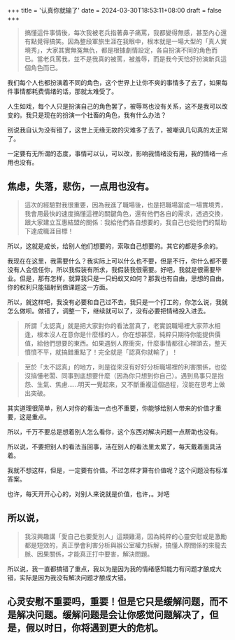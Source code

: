 +++
title = '认真你就输了'
date = 2024-03-30T18:53:11+08:00
draft = false
+++

> 搞懂這件事情後，每次我被老兵指著鼻子痛罵，我都變得無感，甚至內心還有點覺得搞笑。因為整段軍旅生涯在我眼中，根本就是一場大型的「真人實境秀」，大家其實無冤無仇，都是根據劇情設定，各自扮演不同的角色而已。當老兵罵我，並不是我真的被罵，被羞辱，而是我今天恰好扮演新兵這個角色而已。

我们每个人也都扮演着不同的角色，这个世界上让你不爽的事情多了去了，如果每件事情都耗费情绪的话，那就太难受了。

人生如戏，每个人只是扮演自己的角色罢了，被辱骂也没有关系，这不是我可以改变的。我只是现在的扮演一个社畜的角色，我有什么办法？

别说我自认为没有错了，这世上无缘无故的灾难多了去了，被嘲讽几句真的太正常了。

一定要有无所谓的态度，事情可以认，可以改，影响我情绪没有用，我的情绪一点用也没有。

焦虑，失落，悲伤，一点用也没有。
  -

> 這次的經驗對我很重要，因為我進了職場後，也是把職場當成一場實境秀，我會用最快的速度搞懂這裡的關鍵角色，還有他們各自的需求，透過交換，跟大家建立互惠結盟的關係：我給他們各自想要的，我自己也從他們的幫助下達成職涯目標！

所以，这就是成长，给别人他们想要的，索取自己想要的。其它的都是多余的。

我现在在这里，我需要什么？我实际上可以什么也不要，但是不行，你什么都不要没有人会信任你，所以我假装有所求，我假装我很需要。好吧，我就是很需要毕业。但是，那有怎样，就算我只是一只蚂蚁又如何？那我也有自由，思想的自由。你的权利只能辐射到做课题这一方面。

所以，就这样吧，我没有必要和自己过不去，我只是一个打工的，你怎么说，我就怎么做呗。做错了，调整一下，继续就可以了，没有必要把情绪投入进去。

>所謂「太認真」就是把大家對你的看法當真了，老實說職場裡大家萍水相逢，根本沒人在意你是什麼樣的人，你在想甚麼，純粹只期待你能提供價值，給他們想要的東西。如果遇到人際衝突，什麼事情都往心裡頭去，整天憤憤不平，就搞錯重點了！完全就是「認真你就輸了」！

> 至於「太不認真」的地方，則是從來沒有好好分析職場裡的利害關係，也從沒搞懂老闆、同事到底想要什麼（因為你只想到你自己）。遇到鳥事只是抱怨、生氣、焦慮......明天一覺起來，又不斷重複這個過程，沒能在思考上做出突破。

其实道理很简单，别人对你的看法一点也不重要，你能够给别人带来的价值才重要，这是重点。

所以，千万不要总是想着别人怎么看你，这个东西对解决问题一点帮助也没有。

所以说，不要把别人的看法当回事，活在别人的看法里太累了，每天戴着面具活着。

我就不想这样，但是，一定要有价值。不过怎样才算有价值呢？这个问题没有标准答案。

也许，每天开开心心的，对别人来说就是价值，也许，。对吧

所以说，
  -

> 我沒興趣講「愛自己也要愛別人」這類雞湯，因為純粹的心靈安慰或是激勵都是短效的，真正學會利害分析與辦公室權力拆解，搞懂人際關係的來龍去脈、因果關係，才能真正打中要害，解決問題。

所以说，我一直都搞错了重点，我以为是因为我的情绪感知能力有问题才酿成大错，实际是因为我没有解决问题才酿成大错。

心灵安慰不重要吗，重要！但是它只是缓解问题，而不是解决问题。缓解问题是会让你感觉问题解决了，但是，假以时日，你将遇到更大的危机。
  -
